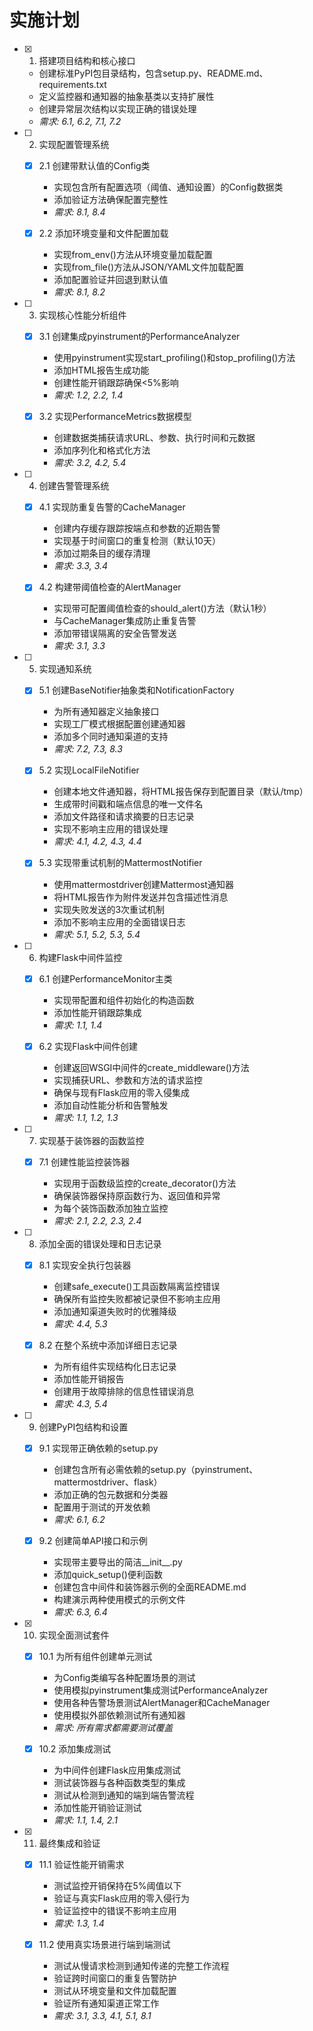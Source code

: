 # 实施计划

- [x] 1. 搭建项目结构和核心接口


  - 创建标准PyPI包目录结构，包含setup.py、README.md、requirements.txt
  - 定义监控器和通知器的抽象基类以支持扩展性
  - 创建异常层次结构以实现正确的错误处理
  - _需求: 6.1, 6.2, 7.1, 7.2_

- [ ] 2. 实现配置管理系统
  - [x] 2.1 创建带默认值的Config类


    - 实现包含所有配置选项（阈值、通知设置）的Config数据类
    - 添加验证方法确保配置完整性
    - _需求: 8.1, 8.4_

  - [x] 2.2 添加环境变量和文件配置加载


    - 实现from_env()方法从环境变量加载配置
    - 实现from_file()方法从JSON/YAML文件加载配置
    - 添加配置验证并回退到默认值
    - _需求: 8.1, 8.2_

- [ ] 3. 实现核心性能分析组件
  - [x] 3.1 创建集成pyinstrument的PerformanceAnalyzer


    - 使用pyinstrument实现start_profiling()和stop_profiling()方法
    - 添加HTML报告生成功能
    - 创建性能开销跟踪确保<5%影响
    - _需求: 1.2, 2.2, 1.4_

  - [x] 3.2 实现PerformanceMetrics数据模型


    - 创建数据类捕获请求URL、参数、执行时间和元数据
    - 添加序列化和格式化方法
    - _需求: 3.2, 4.2, 5.4_

- [ ] 4. 创建告警管理系统
  - [x] 4.1 实现防重复告警的CacheManager


    - 创建内存缓存跟踪按端点和参数的近期告警
    - 实现基于时间窗口的重复检测（默认10天）
    - 添加过期条目的缓存清理
    - _需求: 3.3, 3.4_

  - [x] 4.2 构建带阈值检查的AlertManager


    - 实现带可配置阈值检查的should_alert()方法（默认1秒）
    - 与CacheManager集成防止重复告警
    - 添加带错误隔离的安全告警发送
    - _需求: 3.1, 3.3_

- [ ] 5. 实现通知系统
  - [x] 5.1 创建BaseNotifier抽象类和NotificationFactory


    - 为所有通知器定义抽象接口
    - 实现工厂模式根据配置创建通知器
    - 添加多个同时通知渠道的支持
    - _需求: 7.2, 7.3, 8.3_

  - [x] 5.2 实现LocalFileNotifier


    - 创建本地文件通知器，将HTML报告保存到配置目录（默认/tmp）
    - 生成带时间戳和端点信息的唯一文件名
    - 添加文件路径和请求摘要的日志记录
    - 实现不影响主应用的错误处理
    - _需求: 4.1, 4.2, 4.3, 4.4_

  - [x] 5.3 实现带重试机制的MattermostNotifier


    - 使用mattermostdriver创建Mattermost通知器
    - 将HTML报告作为附件发送并包含描述性消息
    - 实现失败发送的3次重试机制
    - 添加不影响主应用的全面错误日志
    - _需求: 5.1, 5.2, 5.3, 5.4_

- [ ] 6. 构建Flask中间件监控
  - [x] 6.1 创建PerformanceMonitor主类


    - 实现带配置和组件初始化的构造函数
    - 添加性能开销跟踪集成
    - _需求: 1.1, 1.4_

  - [x] 6.2 实现Flask中间件创建


    - 创建返回WSGI中间件的create_middleware()方法
    - 实现捕获URL、参数和方法的请求监控
    - 确保与现有Flask应用的零入侵集成
    - 添加自动性能分析和告警触发
    - _需求: 1.1, 1.2, 1.3_

- [ ] 7. 实现基于装饰器的函数监控
  - [x] 7.1 创建性能监控装饰器


    - 实现用于函数级监控的create_decorator()方法
    - 确保装饰器保持原函数行为、返回值和异常
    - 为每个装饰函数添加独立监控
    - _需求: 2.1, 2.2, 2.3, 2.4_

- [ ] 8. 添加全面的错误处理和日志记录
  - [x] 8.1 实现安全执行包装器


    - 创建safe_execute()工具函数隔离监控错误
    - 确保所有监控失败都被记录但不影响主应用
    - 添加通知渠道失败时的优雅降级
    - _需求: 4.4, 5.3_

  - [x] 8.2 在整个系统中添加详细日志记录


    - 为所有组件实现结构化日志记录
    - 添加性能开销报告
    - 创建用于故障排除的信息性错误消息
    - _需求: 4.3, 5.4_

- [ ] 9. 创建PyPI包结构和设置
  - [x] 9.1 实现带正确依赖的setup.py


    - 创建包含所有必需依赖的setup.py（pyinstrument、mattermostdriver、flask）
    - 添加正确的包元数据和分类器
    - 配置用于测试的开发依赖
    - _需求: 6.1, 6.2_

  - [x] 9.2 创建简单API接口和示例


    - 实现带主要导出的简洁__init__.py
    - 添加quick_setup()便利函数
    - 创建包含中间件和装饰器示例的全面README.md
    - 构建演示两种使用模式的示例文件
    - _需求: 6.3, 6.4_

- [x] 10. 实现全面测试套件




  - [x] 10.1 为所有组件创建单元测试

    - 为Config类编写各种配置场景的测试
    - 使用模拟pyinstrument集成测试PerformanceAnalyzer
    - 使用各种告警场景测试AlertManager和CacheManager
    - 使用模拟外部依赖测试所有通知器
    - _需求: 所有需求都需要测试覆盖_

  - [x] 10.2 添加集成测试


    - 为中间件创建Flask应用集成测试
    - 测试装饰器与各种函数类型的集成
    - 测试从检测到通知的端到端告警流程
    - 添加性能开销验证测试
    - _需求: 1.1, 1.4, 2.1_

- [x] 11. 最终集成和验证


  - [x] 11.1 验证性能开销需求


    - 测试监控开销保持在5%阈值以下
    - 验证与真实Flask应用的零入侵行为
    - 验证监控中的错误不影响主应用
    - _需求: 1.3, 1.4_

  - [x] 11.2 使用真实场景进行端到端测试


    - 测试从慢请求检测到通知传递的完整工作流程
    - 验证跨时间窗口的重复告警防护
    - 测试从环境变量和文件加载配置
    - 验证所有通知渠道正常工作
    - _需求: 3.1, 3.3, 4.1, 5.1, 8.1_